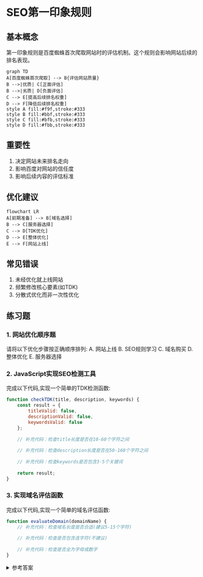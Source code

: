 # SEO第一印象规则

## 基本概念

第一印象规则是百度蜘蛛首次爬取网站时的评估机制。这个规则会影响网站后续的排名表现。

```mermaid
graph TD
A[百度蜘蛛首次爬取] --> B{评估网站质量}
B -->|优质| C[正面评估]
B -->|劣质| D[负面评估]
C --> E[提高后续排名权重]
D --> F[降低后续排名权重]
style A fill:#f9f,stroke:#333
style B fill:#bbf,stroke:#333
style C fill:#bfb,stroke:#333
style D fill:#fbb,stroke:#333
```


## 重要性

1. 决定网站未来排名走向
2. 影响百度对网站的信任度
3. 影响后续内容的评估标准

## 优化建议
```mermaid
flowchart LR
A[前期准备] --> B[域名选择]
B --> C[服务器选择]
C --> D[TDK优化]
D --> E[整体优化]
E --> F[网站上线]
```


## 常见错误

1. 未经优化就上线网站
2. 频繁修改核心要素(如TDK)
3. 分散式优化而非一次性优化

## 练习题

### 1. 网站优化顺序题
请将以下优化步骤按正确顺序排列:
A. 网站上线
B. SEO规则学习
C. 域名购买
D. 整体优化
E. 服务器选择

### 2. JavaScript实现SEO检测工具
完成以下代码,实现一个简单的TDK检测函数:

```javascript
function checkTDK(title, description, keywords) {
    const result = {
        titleValid: false,
        descriptionValid: false,
        keywordsValid: false
    };
    
    // 补充代码：检查title长度是否在10-60个字符之间
    
    // 补充代码：检查description长度是否在50-160个字符之间
    
    // 补充代码：检查keywords是否包含3-5个关键词
    
    return result;
}
```

### 3. 实现域名评估函数
完成以下代码,实现一个简单的域名评估函数:

```javascript
function evaluateDomain(domainName) {
    // 补充代码：检查域名长度是否合适(建议5-15个字符)
    
    // 补充代码：检查是否包含连字符(不建议)
    
    // 补充代码：检查是否全为字母或数字
}
```

<details>
<summary>参考答案</summary>

### 题目1答案:
正确顺序: B -> C -> E -> D -> A

### 题目2答案:
```javascript
function checkTDK(title, description, keywords) {
    const result = {
        titleValid: false,
        descriptionValid: false,
        keywordsValid: false
    };
    
    result.titleValid = title.length >= 10 && title.length <= 60;
    
    result.descriptionValid = description.length >= 50 && description.length <= 160;
    
    result.keywordsValid = keywords.split(',').length >= 3 && keywords.split(',').length <= 5;
    
    return result;
}
```

### 题目3答案:
```javascript
function evaluateDomain(domainName) {
    const length = domainName.length >= 5 && domainName.length <= 15;
    
    const hasHyphen = domainName.includes('-');
    
    const isAlphaNumeric = /^[a-zA-Z0-9]+$/.test(domainName);
    
    return {
        isValid: length && !hasHyphen && isAlphaNumeric,
        issues: {
            length,
            hasHyphen,
            isAlphaNumeric
        }
    };
}
```
</details>